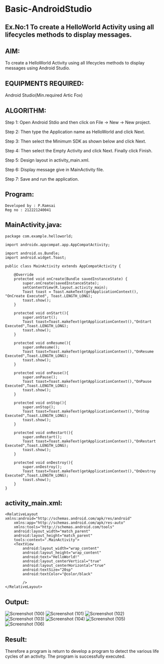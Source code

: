 # Basic-AndroidStudio
## Ex.No:1 To create a HelloWorld Activity using all lifecycles methods to display messages.
## AIM:
To create a HelloWorld Activity using all lifecycles methods to display messages using Android Studio.

## EQUIPMENTS REQUIRED:
Android Studio(Min.required Artic Fox)

## ALGORITHM:
 Step 1: Open Android Stdio and then click on File -> New -> New project.

 Step 2: Then type the Application name as HelloWorld and click Next.

 Step 3: Then select the Minimum SDK as shown below and click Next.

 Step 4: Then select the Empty Activity and click Next. Finally click Finish.

 Step 5: Design layout in activity_main.xml.

 Step 6: Display message give in MainActivity file.

 Step 7: Save and run the application.
## Program:
```
Developed by : P.Ramsai
Reg no : 212221240041
```

## MainActivity.java:
```
package com.example.helloworld;

import androidx.appcompat.app.AppCompatActivity;

import android.os.Bundle;
import android.widget.Toast;

public class MainActivity extends AppCompatActivity {

    @Override
    protected void onCreate(Bundle savedInstanceState) {
        super.onCreate(savedInstanceState);
        setContentView(R.layout.activity_main);
        Toast toast = Toast.makeText(getApplicationContext(), "OnCreate Executed", Toast.LENGTH_LONG);
        toast.show();
    }

    protected void onStart(){
        super.onStart();
        Toast toast=Toast.makeText(getApplicationContext(),"OnStart Executed",Toast.LENGTH_LONG);
        toast.show();
    }

    protected void onResume(){
        super.onResume();
        Toast toast=Toast.makeText(getApplicationContext(),"OnResume Executed",Toast.LENGTH_LONG);
        toast.show();
    }

    protected void onPause(){
        super.onPause();
        Toast toast=Toast.makeText(getApplicationContext(),"OnPause Executed",Toast.LENGTH_LONG);
        toast.show();
    }

    protected void onStop(){
        super.onStop();
        Toast toast=Toast.makeText(getApplicationContext(),"OnStop Executed",Toast.LENGTH_LONG);
        toast.show();
    }

    protected void onRestart(){
        super.onRestart();
        Toast toast=Toast.makeText(getApplicationContext(),"OnRestart Executed",Toast.LENGTH_LONG);
        toast.show();
    }

    protected void onDestroy(){
        super.onDestroy();
        Toast toast=Toast.makeText(getApplicationContext(),"OnDestroy Executed",Toast.LENGTH_LONG);
        toast.show();
    }
}
```
## activity_main.xml:
```<?xml version="1.0" encoding="utf-8"?>
<RelativeLayout xmlns:android="http://schemas.android.com/apk/res/android"
    xmlns:app="http://schemas.android.com/apk/res-auto"
    xmlns:tools="http://schemas.android.com/tools"
    android:layout_width="match_parent"
    android:layout_height="match_parent"
    tools:context=".MainActivity">
    <TextView
        android:layout_width="wrap_content"
        android:layout_height="wrap_content"
        android:text="HelloWorld!"
        android:layout_centerVertical="true"
        android:layout_centerHorizontal="true"
        android:textSize="20sp"
        android:textColor="@color/black"

        />
</RelativeLayout>
```
## Output:
![Screenshot (100)](https://user-images.githubusercontent.com/94269989/190158931-2b915609-fe32-45f3-9706-b0ad420a24bc.png)
![Screenshot (101)](https://user-images.githubusercontent.com/94269989/190159059-f38ac9b9-05f8-4052-84c5-0255f71b8ab8.png)
![Screenshot (102)](https://user-images.githubusercontent.com/94269989/190159250-7e8a6284-9024-400c-bcca-3fc65883e2ec.png)
![Screenshot (103)](https://user-images.githubusercontent.com/94269989/190159355-62f8b44f-0ef1-4646-8617-86a7a0f44670.png)
![Screenshot (104)](https://user-images.githubusercontent.com/94269989/190159433-2302ab82-b79b-453a-b2f3-fa6b18cad2a7.png)
![Screenshot (105)](https://user-images.githubusercontent.com/94269989/190159475-db894772-1de8-4866-9dc7-18af75122c03.png)
![Screenshot (106)](https://user-images.githubusercontent.com/94269989/190159554-24f4d68e-88e7-4a34-99b3-4b2febc95bf3.png)

## Result:
Therefore a program is return to develop a program to detect the various life cycles of an activity. The program is successfully executed.










